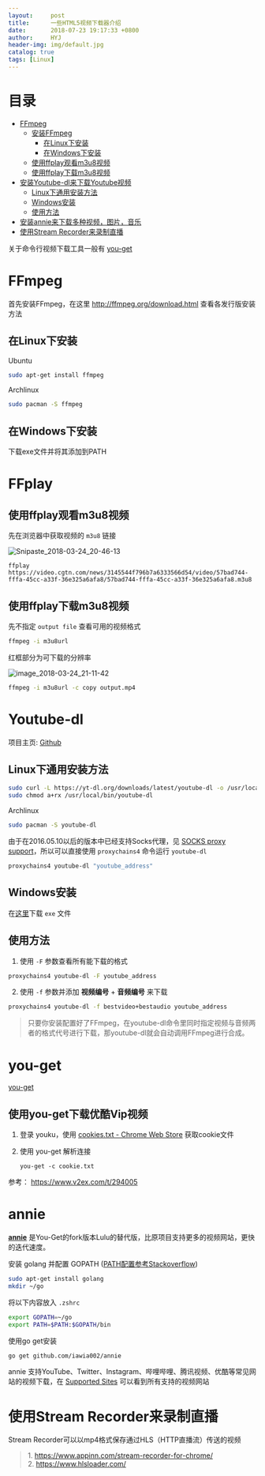 ```yaml
---
layout:     post
title:      一些HTML5视频下载器介绍
date:       2018-07-23 19:17:33 +0800
author:     HYJ
header-img: img/default.jpg
catalog: true
tags: [Linux]
---
```



# 目录

- [FFmpeg](#ffmpeg)
    - [安装FFmpeg](#安装ffmpeg)
        - [在Linux下安装](#在linux下安装)
        - [在Windows下安装](#在windows下安装)
    - [使用ffplay观看m3u8视频](#使用ffplay观看m3u8视频)
    - [使用ffplay下载m3u8视频](#使用ffplay下载m3u8视频)
- [安装Youtube-dl来下载Youtube视频](#安装youtube-dl来下载youtube视频)
    - [Linux下通用安装方法](#linux下通用安装方法)
    - [Windows安装](#windows安装)
    - [使用方法](#使用方法)
- [安装annie来下载多种视频，图片，音乐](#安装annie来下载多种视频图片音乐)
- [使用Stream Recorder来录制直播](#使用stream-recorder来录制直播)


关于命令行视频下载工具一般有 [you-get](https://github.com/soimort/you-get)

# FFmpeg

首先安装FFmpeg，在这里 http://ffmpeg.org/download.html 查看各发行版安装方法

## 在Linux下安装
Ubuntu

```bash
sudo apt-get install ffmpeg
```

Archlinux

```bash
sudo pacman -S ffmpeg
```

## 在Windows下安装

下载exe文件并将其添加到PATH


# FFplay

## 使用ffplay观看m3u8视频

先在浏览器中获取视频的 `m3u8` 链接

![Snipaste_2018-03-24_20-46-13](https://huyinjiexyz-1251543717.cos.ap-shanghai.myqcloud.com/source/_posts/Linux%E4%B8%8B%E4%B8%80%E4%BA%9BHTML5%E8%A7%86%E9%A2%91%E4%B8%8B%E8%BD%BD%E5%99%A8%E4%BB%8B%E7%BB%8D/1.png)

```
ffplay https://video.cgtn.com/news/3145544f796b7a6333566d54/video/57bad744-fffa-45cc-a33f-36e325a6afa8/57bad744-fffa-45cc-a33f-36e325a6afa8.m3u8
```

## 使用ffplay下载m3u8视频

先不指定 `output file` 查看可用的视频格式

```bash
ffmpeg -i m3u8url
```

红框部分为可下载的分辨率

![image_2018-03-24_21-11-42](https://huyinjiexyz-1251543717.cos.ap-shanghai.myqcloud.com/source/_posts/Linux%E4%B8%8B%E4%B8%80%E4%BA%9BHTML5%E8%A7%86%E9%A2%91%E4%B8%8B%E8%BD%BD%E5%99%A8%E4%BB%8B%E7%BB%8D/2.png)

```bash
ffmpeg -i m3u8url -c copy output.mp4
```


# Youtube-dl

项目主页: [Github](https://github.com/rg3/youtube-dl)

## Linux下通用安装方法

```bash
sudo curl -L https://yt-dl.org/downloads/latest/youtube-dl -o /usr/local/bin/youtube-dl
sudo chmod a+rx /usr/local/bin/youtube-dl
```

Archlinux

```bash
sudo pacman -S youtube-dl
```

由于在2016.05.10以后的版本中已经支持Socks代理，见 [SOCKS proxy support](https://github.com/rg3/youtube-dl/issues/402#issuecomment-218187016)，所以可以直接使用 `proxychains4` 命令运行 `youtube-dl`

```bash
proxychains4 youtube-dl "youtube_address"
```

## Windows安装

在[这里](https://github.com/rg3/youtube-dl#installation)下载 `exe` 文件

## 使用方法

1. 使用 `-F` 参数查看所有能下载的格式

```bash
proxychains4 youtube-dl -F youtube_address
```

2. 使用 `-f` 参数并添加 **视频编号** + **音频编号** 来下载

```bash
proxychains4 youtube-dl -f bestvideo+bestaudio youtube_address
```

> 只要你安装配置好了FFmpeg，在youtube-dl命令里同时指定视频与音频两者的格式代号进行下载，那youtube-dl就会自动调用FFmpeg进行合成。


# you-get
[you-get](https://github.com/soimort/you-get)

## 使用you-get下载优酷Vip视频
1. 登录 youku，使用 [cookies.txt - Chrome Web Store](https://chrome.google.com/webstore/detail/cookiestxt/njabckikapfpffapmjgojcnbfjonfjfg?hl=en) 获取cookie文件

2. 使用 you-get 解析连接

    ```
    you-get -c cookie.txt
    ```   

参考： https://www.v2ex.com/t/294005


# annie

[**annie**](https://github.com/iawia002/annie) 是You-Get的fork版本Lulu的替代版，比原项目支持更多的视频网站，更快的迭代速度。

安装 golang 并配置 GOPATH ([PATH配置参考Stackoverflow](https://stackoverflow.com/questions/20628918/cannot-download-gopath-not-set?utm_medium=organic&utm_source=google_rich_qa&utm_campaign=google_rich_qa))

```bash
sudo apt-get install golang
mkdir ~/go
```

将以下内容放入 `.zshrc`

```bash
export GOPATH=~/go
export PATH=$PATH:$GOPATH/bin
```

使用go get安装

```bash
go get github.com/iawia002/annie
```

annie 支持YouTube、Twitter、Instagram、哔哩哔哩、腾讯视频、优酷等常见网站的视频下载，在 [Supported Sites](https://github.com/iawia002/annie#supported-sites) 可以看到所有支持的视频网站

# 使用Stream Recorder来录制直播
Stream Recorder可以以mp4格式保存通过HLS（HTTP直播流）传送的视频

> 1\. https://www.appinn.com/stream-recorder-for-chrome/  
> 2\. https://www.hlsloader.com/